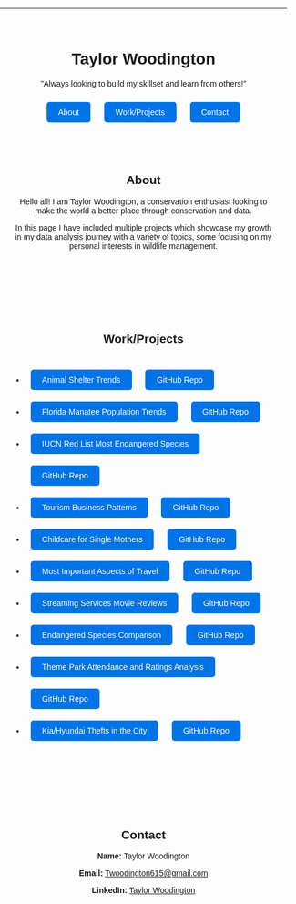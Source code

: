 ---

<style>
  body {
    font-family: Arial, sans-serif;
    margin: 0;
    padding: 0;
    text-align: center;
  }
  .container {
    max-width: 800px;
    margin: 0 auto;
    padding: 20px;
  }
  .section {
    padding: 50px 0;
  }
  .btn {
    display: inline-block;
    margin: 10px;
    padding: 10px 20px;
    background: #0073e6;
    color: white;
    text-decoration: none;
    border-radius: 5px;
  }
  .btn:hover {
    background: #005bb5;
  }
</style>

<div class="container">
  <h1>Taylor Woodington</h1>
  <p>"Always looking to build my skillset and learn from others!"</p>

  <div>
    <a href="#about" class="btn">About</a>
    <a href="#projects" class="btn">Work/Projects</a>
    <a href="#contact" class="btn">Contact</a>
  </div>

  <div id="about" class="section">
    <h2>About</h2>
    <p>Hello all! I am Taylor Woodington, a conservation enthusiast looking to make the world a better place through conservation and data.</p>
    <p>In this page I have included multiple projects which showcase my growth in my data analysis journey with a variety of topics, some focusing on my personal interests in wildlife management.</p>
  </div>

   <div id="projects" class="section">
    <h2>Work/Projects</h2>
    <ul style="text-align: left; display: inline-block;">
      <li><a href="https://github.com/taydwoodington/taydwood.github.io/tree/main/Animal_Shelter_Trends" class="btn">Animal Shelter Trends</a>
          <a href="https://github.com/taydwoodington/taydwood.github.io" class="btn">GitHub Repo</a></li>
      <li><a href="https://github.com/taydwoodington/taydwood.github.io/tree/main/Manatee_Pop_Trends" class="btn">Florida Manatee Population Trends</a>
          <a href="https://github.com/taydwoodington/taydwood.github.io" class="btn">GitHub Repo</a></li>
      <li><a href="https://github.com/taydwoodington/taydwood.github.io/tree/main/IUCNRedList" class="btn">IUCN Red List Most Endangered Species</a>
          <a href="https://github.com/taydwoodington/taydwood.github.io" class="btn">GitHub Repo</a></li>
      <li><a href="https://github.com/taydwoodington/taydwood.github.io/tree/main/TourismBusinessPatterns" class="btn">Tourism Business Patterns</a>
          <a href="https://github.com/taydwoodington/taydwood.github.io" class="btn">GitHub Repo</a></li>
      <li><a href="https://github.com/taydwoodington/taydwood.github.io/tree/main/SingleMothers_Childcare" class="btn">Childcare for Single Mothers</a>
          <a href="https://github.com/taydwoodington/taydwood.github.io" class="btn">GitHub Repo</a></li>
      <li><a href="https://github.com/taydwoodington/taydwood.github.io/tree/main/ImportantAspects_Travel" class="btn">Most Important Aspects of Travel</a>
          <a href="https://github.com/taydwoodington/taydwood.github.io" class="btn">GitHub Repo</a></li>
      <li><a href="https://github.com/taydwoodington/taydwood.github.io/tree/main/StreamingService_ReviewAnalysis" class="btn">Streaming Services Movie Reviews</a>
          <a href="https://github.com/taydwoodington/taydwood.github.io" class="btn">GitHub Repo</a></li>
      <li><a href="https://github.com/taydwoodington/taydwood.github.io/tree/main/Endangered%20Species%20Comparison" class="btn">Endangered Species Comparison</a>
          <a href="https://github.com/taydwoodington/taydwood.github.io" class="btn">GitHub Repo</a></li>
      <li><a href="https://github.com/taydwoodington/taydwood.github.io/tree/main/ThemePark_Attendance%26Rating" class="btn">Theme Park Attendance and Ratings Analysis</a>
          <a href="https://github.com/taydwoodington/taydwood.github.io" class="btn">GitHub Repo</a></li>
      <li><a href="https://github.com/taydwoodington/taydwood.github.io/tree/main/Kia%26Hyundai_Thefts" class="btn">Kia/Hyundai Thefts in the City</a>
          <a href="https://github.com/taydwoodington/taydwood.github.io" class="btn">GitHub Repo</a></li>
    </ul>
  </div>

  <div id="contact" class="section">
    <h2>Contact</h2>
    <p><b>Name:</b> Taylor Woodington</p>
    <p><b>Email:</b> <a href="mailto:Twoodington615@gmail.com">Twoodington615@gmail.com</a></p>
    <p><b>LinkedIn:</b> <a href="https://www.linkedin.com/in/taylor-woodington-7a6065194" target="_blank">Taylor Woodington</a></p>
  </div>
</div>
